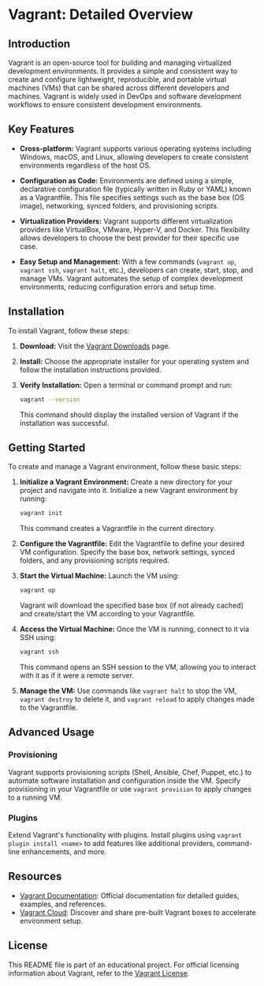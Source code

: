 
# Vagrant: Detailed Overview

## Introduction

Vagrant is an open-source tool for building and managing virtualized development environments. It provides a simple and consistent way to create and configure lightweight, reproducible, and portable virtual machines (VMs) that can be shared across different developers and machines. Vagrant is widely used in DevOps and software development workflows to ensure consistent development environments.

## Key Features

- **Cross-platform:** Vagrant supports various operating systems including Windows, macOS, and Linux, allowing developers to create consistent environments regardless of the host OS.
  
- **Configuration as Code:** Environments are defined using a simple, declarative configuration file (typically written in Ruby or YAML) known as a Vagrantfile. This file specifies settings such as the base box (OS image), networking, synced folders, and provisioning scripts.
  
- **Virtualization Providers:** Vagrant supports different virtualization providers like VirtualBox, VMware, Hyper-V, and Docker. This flexibility allows developers to choose the best provider for their specific use case.
  
- **Easy Setup and Management:** With a few commands (`vagrant up`, `vagrant ssh`, `vagrant halt`, etc.), developers can create, start, stop, and manage VMs. Vagrant automates the setup of complex development environments, reducing configuration errors and setup time.

## Installation

To install Vagrant, follow these steps:

1. **Download:** Visit the [Vagrant Downloads](https://www.vagrantup.com/downloads) page.
   
2. **Install:** Choose the appropriate installer for your operating system and follow the installation instructions provided.

3. **Verify Installation:** Open a terminal or command prompt and run:
   ```bash
   vagrant --version
   ```
   This command should display the installed version of Vagrant if the installation was successful.

## Getting Started

To create and manage a Vagrant environment, follow these basic steps:

1. **Initialize a Vagrant Environment:**
   Create a new directory for your project and navigate into it. Initialize a new Vagrant environment by running:
   ```bash
   vagrant init
   ```
   This command creates a Vagrantfile in the current directory.

2. **Configure the Vagrantfile:**
   Edit the Vagrantfile to define your desired VM configuration. Specify the base box, network settings, synced folders, and any provisioning scripts required.

3. **Start the Virtual Machine:**
   Launch the VM using:
   ```bash
   vagrant up
   ```
   Vagrant will download the specified base box (if not already cached) and create/start the VM according to your Vagrantfile.

4. **Access the Virtual Machine:**
   Once the VM is running, connect to it via SSH using:
   ```bash
   vagrant ssh
   ```
   This command opens an SSH session to the VM, allowing you to interact with it as if it were a remote server.

5. **Manage the VM:**
   Use commands like `vagrant halt` to stop the VM, `vagrant destroy` to delete it, and `vagrant reload` to apply changes made to the Vagrantfile.

## Advanced Usage

### Provisioning

Vagrant supports provisioning scripts (Shell, Ansible, Chef, Puppet, etc.) to automate software installation and configuration inside the VM. Specify provisioning in your Vagrantfile or use `vagrant provision` to apply changes to a running VM.

### Plugins

Extend Vagrant's functionality with plugins. Install plugins using `vagrant plugin install <name>` to add features like additional providers, command-line enhancements, and more.

## Resources

- [Vagrant Documentation](https://www.vagrantup.com/docs): Official documentation for detailed guides, examples, and references.
- [Vagrant Cloud](https://app.vagrantup.com/boxes/search): Discover and share pre-built Vagrant boxes to accelerate environment setup.

## License

This README file is part of an educational project. For official licensing information about Vagrant, refer to the [Vagrant License](https://www.vagrantup.com/legal.html).

